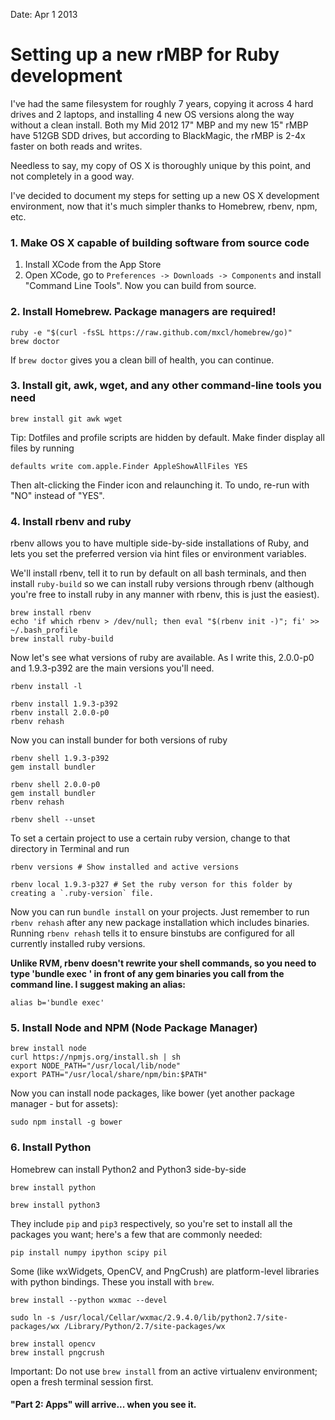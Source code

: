 Date: Apr 1 2013

# Setting up a new rMBP for Ruby development

I've had the same filesystem for roughly 7 years, copying it across 4 hard drives and 2 laptops, and installing 4 new OS versions along the way without a clean install. Both my Mid 2012 17" MBP and my new 15" rMBP have 512GB SDD drives, but according to BlackMagic, the rMBP is 2-4x faster on both reads and writes. 

Needless to say, my copy of OS X is thoroughly unique by this point, and not completely in a good way.

I've decided to document my steps for setting up a new OS X development environment, now that it's much simpler thanks to Homebrew, rbenv, npm, etc.

### 1. Make OS X capable of building software from source code

1. Install XCode from the App Store
2. Open XCode, go to `Preferences -> Downloads -> Components` and install "Command Line Tools". Now you can build from source.

### 2. Install Homebrew. Package managers are required!

	ruby -e "$(curl -fsSL https://raw.github.com/mxcl/homebrew/go)"
	brew doctor

If `brew doctor` gives you a clean bill of health, you can continue.

### 3. Install git, awk, wget, and any other command-line tools you need

	brew install git awk wget 

Tip: Dotfiles and profile scripts are hidden by default. Make finder display all files by running 

	defaults write com.apple.Finder AppleShowAllFiles YES

Then alt-clicking the Finder icon and relaunching it. To undo, re-run with "NO" instead of "YES". 

### 4. Install rbenv and ruby

rbenv allows you to have multiple side-by-side installations of Ruby, and lets you set the preferred version via hint files or environment variables.

We'll install rbenv, tell it to run by default on all bash terminals, and then install `ruby-build` so we can install ruby versions through rbenv (although you're free to install ruby in any manner with rbenv, this is just the easiest).

	brew install rbenv
	echo 'if which rbenv > /dev/null; then eval "$(rbenv init -)"; fi' >> ~/.bash_profile
	brew install ruby-build

Now let's see what versions of ruby are available. As I write this, 2.0.0-p0 and 1.9.3-p392 are the main versions you'll need.

	rbenv install -l

	rbenv install 1.9.3-p392
	rbenv install 2.0.0-p0
	rbenv rehash


Now you can install bunder for both versions of ruby

	rbenv shell 1.9.3-p392
	gem install bundler

	rbenv shell 2.0.0-p0
	gem install bundler
	rbenv rehash

	rbenv shell --unset

To set a certain project to use a certain ruby version, change to that directory in Terminal and run


	rbenv versions # Show installed and active versions

	rbenv local 1.9.3-p327 # Set the ruby verson for this folder by creating a `.ruby-version` file.


Now you can run `bundle install` on your projects. Just remember to run `rbenv rehash` after any new package installation which includes binaries. Running `rbenv rehash` tells it to ensure binstubs are configured for all currently installed ruby versions.

**Unlike RVM, rbenv doesn't rewrite your shell commands, so you need to type 'bundle exec ' in front of any gem binaries you call from the command line. I suggest making an alias:**

	alias b='bundle exec'


### 5. Install Node and NPM (Node Package Manager)

	brew install node
	curl https://npmjs.org/install.sh | sh
	export NODE_PATH="/usr/local/lib/node"
	export PATH="/usr/local/share/npm/bin:$PATH"

Now you can install node packages, like bower (yet another package manager - but for assets):

	sudo npm install -g bower


### 6. Install Python


Homebrew can install Python2 and Python3 side-by-side

	brew install python

	brew install python3

They include `pip` and `pip3` respectively, so you're set to install all the packages you want; here's a few that are commonly needed:

	pip install numpy ipython scipy pil

Some (like wxWidgets, OpenCV, and PngCrush) are platform-level libraries with python bindings. These you install with `brew`.

	brew install --python wxmac --devel

	sudo ln -s /usr/local/Cellar/wxmac/2.9.4.0/lib/python2.7/site-packages/wx /Library/Python/2.7/site-packages/wx

	brew install opencv
	brew install pngcrush


Important: Do not use `brew install` from an active virtualenv environment; open a fresh terminal session first.



#### "Part 2: Apps" will arrive... when you see it.









